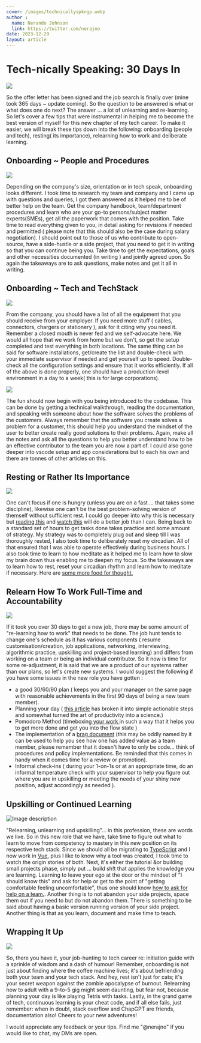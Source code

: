 ```yaml
---
cover: /images/technicallyspkngp.webp
author :
  name: Nerando Johnson
  link: https://twitter.com/nerajno
date: 2023-12-29
layout: article
---
```


# Tech-nically Speaking: 30 Days In

![](https://media.giphy.com/media/27ui0ttUYgtZ29byfY/giphy.gif)

So the offer letter has been signed and the job search is finally over (mine took 365 days ~ update coming). So the question to be answered is what or what does one do next? The answer ... a lot of unlearning and re-learning. So let's cover a few tips that were instrumental in helping me to become the best version of myself for this new chapter of my tech career. To make it easier, we will break these tips down into the following: onboarding (people and tech), resting( its importance), relearning how to work and deliberate learning.

## Onboarding ~ People and Procedures

![](https://media.giphy.com/media/4xWGyVKoXqg2eVCiq9/giphy.gif)

Depending on the company's size, orientation or in tech speak, onboarding looks different. I took time to research my team and company and I came up with questions and queries, I got them answered as it helped me to be of better help on the team. Get the company handbook, team/department procedures and learn who are your go-to persons/subject matter experts(SMEs), get all the paperwork that comes with the position.  Take time to read everything given to you, in detail asking for revisions if needed and permitted ( please note that this should also be the case during salary negotiation). I should point out to those of us who contribute to open-source, have a side-hustle or a side project, that you need to get it in writing so that you can continue being you. Take time to get the expectations, goals and other necessities documented (in writing ) and jointly agreed upon. So again the takeaways are to ask questions, make notes and get it all in writing.

## Onboarding ~ Tech and TechStack

![](https://media1.tenor.com/m/gfpuxIwUd8UAAAAC/the-doctor-leo-fitz.gif)

From the company, you should have a list of all the equipment that you should receive from your employer. If you need more stuff ( cables, connectors, chargers or stationery ), ask for it citing why you need it. Remember a closed mouth is never fed and we self-advocate here. We would all hope that we work from home but we don't, so get the setup completed and test everything in both locations. The same thing can be said for software installations, get/create the list and double-check with your immediate supervisor if needed and get yourself up to speed. Double-check all the configuration settings and ensure that it works efficiently. If all of the above is done properly,  one should have a production-level environment in a day to a week( this is for large corporations).

![](https://media.giphy.com/media/26wkP6n7c8fQJbhVS/giphy.gif)

The fun should now begin with you being introduced to the
 codebase. This can be done by getting a technical walkthrough, reading the documentation, and speaking with someone about how the software solves the problems of the customers. Always remember that the software you create solves a problem for a customer, this should help you understand the mindset of the user to better create really good solutions to their problems. Again, make all the notes and ask all the questions to help you better understand how to be an effective contributor to the team you are now a part of. I could also gone deeper into vscode setup and app considerations but to each his own and there are tonnes of other articles on this.

## Resting or Rather Its Importance

![](https://media.giphy.com/media/KD8Ldwzx90X9hi9QHW/giphy.gif)

One can't focus if one is hungry (unless you are on a fast ... that takes some discipline), likewise one can't be the best problem-solving version of themself without sufficient rest. I could go deeper into why this is necessary but
 [reading this](https://dev.to/damcosset/want-to-be-a-better-developer-take-care-of-your-sleep-1def)  and [watch this](https://youtu.be/5MuIMqhT8DM?si=tlXhQe-nUf9yFGiN) will do a better job than I can. Being back to a standard set of hours to get tasks done takes practice and some amount of strategy. My strategy was to completely plug out and sleep till I was thoroughly rested, I also took time to deliberately reset my circadian. All of that ensured that I was able to operate effectively during business hours. I also took time to learn to how meditate as it helped me to learn how to slow my brain down thus enabling me to deepen my focus.
So the takeaways are to learn how to rest, reset your circadian rhythm and learn how to meditate if necessary. Here are [some more food for thought.](https://www.ted.com/search?q=sleep)

## Relearn How To Work Full-Time and Accountability

![](https://media.giphy.com/media/vWBiyFOLqtckVJrmFL/giphy.gif)

If it took you over 30 days to get a new job, there may be some amount of "re-learning how to work" that needs to be done. The job hunt tends to change one's schedule as it has various components ( resume customisation/creation, job applications, networking, interviewing, algorithmic practice, upskilling and project-based learning) and differs from working on a team or being an individual contributor. So it now is time for some re-adjustment, it is said that we are a product of our systems rather than our plans, so let's create new systems. I would suggest the following if you have some issues in the new role you have gotten :

-  a good 30/60/90 plan ( keeps you and your manager on the same page with reasonable achievements in the first 90 days of being a new team member).
- Planning your day ( [this article](https://dev.to/code_jedi/20-easy-ways-to-be-more-productive-as-a-developer-5f99) has broken it into simple actionable steps and somewhat turned the art of productivity into a science.)
- Pomodoro Method (timeboxing[ your work ](https://dev.to/thegeoffstevens/the-pomodoro-technique-and-other-methods-to-get-more-done-with-tools-to-help-p96) in such a way that it helps you to get more done and get you into the flow state )
- The implementation of a [brag document](https://dev.to/keracudmore/brag-documents-why-you-should-have-one-3ldn) (this may be oddly named by it can be used to help you see how one has added value as a team member, please remember that it doesn't have to only be code... think of procedures and policy implementations. Be reminded that this comes in handy when it comes time for a review or promotion).
- Informal check-ins ( during your 1-on-1s or at an appropriate time, do an informal temperature check with your supervisor to help you figure out where you are in upskilling or meeting the needs of your shiny new position, adjust accordingly as needed ).

## Upskilling or Continued Learning

![Image description](https://dev-to-uploads.s3.amazonaws.com/uploads/articles/us7niy4u06nj0xkyo65b.jpeg)

"Relearning, unlearning and upskilling"... in this profession, these are words we live. So in this new role that we have, take time to figure out what to learn to move from competency to mastery in this new position on its respective tech stack. Since we should all be migrating to [TypeScript](https://youtu.be/U6s2pdxebSo?si=paDyMlsmBX9Dhror) and I now work in [Vue](https://youtu.be/OrxmtDw4pVI?si=5vuEX8xFMrx71l6G), plus I like to know why a tool was created, I took time to watch the origin stories of both. Next, it's either the tutorial &or building small projects phase, simply put ... build sh!t that applies the knowledge you are learning. Learning to leave your ego at the door or the mindset of "I should know this" and ask for help or get to the point of "getting comfortable feeling uncomfortable", thus one should know [how to ask for help on a team.](https://youtu.be/YssP_qMAq0A?si=T5rMGoHk6_8bZ2kD). Another thing is to not abandon your side projects, space them out if you need to but do not abandon them. There is something to be said about having a basic version running version of your side project. Another thing is that as you learn, document and make time to teach.

## Wrapping It Up

![](https://media.giphy.com/media/dsKnRuALlWsZG/giphy.gif)

So, there you have it, your job-hunting to tech career re: initiation guide with a sprinkle of wisdom and a dash of humour! Remember, onboarding is not just about finding where the coffee machine lives; it's about befriending both your team and your tech stack. And hey, rest isn't just for cats; it's your secret weapon against the zombie apocalypse of burnout. Relearning how to adult with a 9-to-5 gig might seem daunting, but fear not, because planning your day is like playing Tetris with tasks. Lastly, in the grand game of tech, continuous learning is your cheat code, and if all else fails, just remember: when in doubt, stack overflow and ChapGPT are friends, documentation also! Cheers to your
 new adventures!

I would appreciate any feedback or your tips. Find me "@nerajno" if you would like to chat, my DMs are open.
